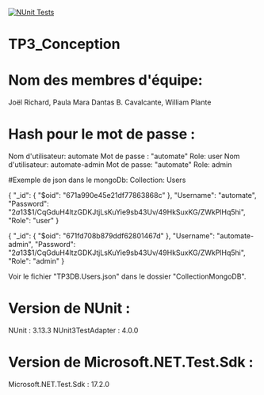 [![NUnit Tests](https://github.com/joelrichard1/14E-TP3/actions/workflows/tests.yml/badge.svg?branch=main)](https://github.com/joelrichard1/14E-TP3/actions/workflows/tests.yml)

# TP3_Conception
# Nom des membres d'équipe:
Joël Richard, 
Paula Mara Dantas B. Cavalcante, 
William Plante
# Hash pour le mot de passe :
Nom d'utilisateur: automate Mot de passe : "automate" Role: user Nom d'utilisateur: automate-admin Mot de passe: "automate" Role: admin

#Exemple de json dans le mongoDb: Collection: Users

{ "_id": { "$oid": "671a990e45e21df77863868c" }, "Username": "automate", "Password": "$2a$13$1/CqGduH4ltzGDKJtjLsKuYie9sb43Uv/49HkSuxKG/ZWkPlHq5hi", "Role": "user" }

{ "_id": { "$oid": "671fd708b879ddf62801467d" }, "Username": "automate-admin", "Password": "$2a$13$1/CqGduH4ltzGDKJtjLsKuYie9sb43Uv/49HkSuxKG/ZWkPlHq5hi", "Role": "admin" }

Voir le fichier "TP3DB.Users.json" dans le dossier "CollectionMongoDB".
# Version de NUnit :
NUnit : 3.13.3
NUnit3TestAdapter : 4.0.0
# Version de Microsoft.NET.Test.Sdk :
Microsoft.NET.Test.Sdk : 17.2.0

